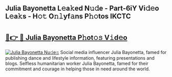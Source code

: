 ## Julia Bayonetta L𝚎a𝚔ed N𝚞𝚍e - Part-6iY Vi𝚍𝚎o L𝚎a𝚔s - H𝚘𝚝 O𝚗𝚕yf𝚊ns P𝚑𝚘tos IKCTC

# <h2><a href="http://kf2t4s3.oniu.top/?m=Julia+Bayonetta">🔗👉 🔴 Julia Bayonetta P𝚑ot𝚘𝚜 V𝚒d𝚎o</a></h2>

[![Julia Bayonetta Nu𝚍e𝚜](https://i.imgur.com/0qMVB7G.gif)](http://kf2t4s3.oniu.top/?m=Julia+Bayonetta)
Social media influencer Julia Bayonetta, famed for publishing dance and lifestyle information, featuring presentations and blogs. Selfless humanitarian worker Julia Bayonetta, famed for their commitment and courage in helping those in need around the world.  
